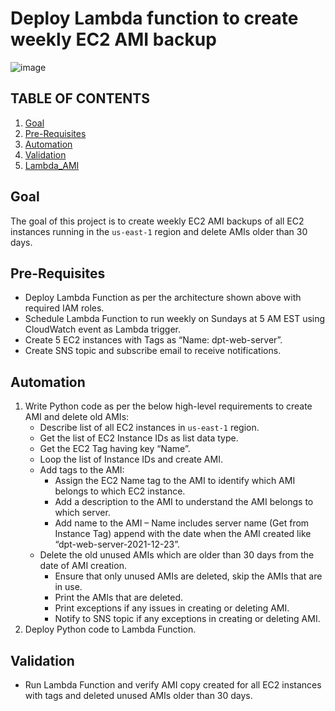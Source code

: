 # Deploy Lambda function to create weekly EC2 AMI backup

![image](https://github.com/assefadawit73/dawit-devops-proj/assets/66095194/94b2b8ce-add9-4e6a-bccc-5cacbd41c7f1)


## TABLE OF CONTENTS

1. [Goal](#goal)
2. [Pre-Requisites](#pre-requisites)
3. [Automation](#automation)
4. [Validation](#validation)
5. [Lambda_AMI](#lambda_ami)

## Goal
The goal of this project is to create weekly EC2 AMI backups of all EC2 instances running in the `us-east-1` region and delete AMIs older than 30 days.

## Pre-Requisites
- Deploy Lambda Function as per the architecture shown above with required IAM roles.
- Schedule Lambda Function to run weekly on Sundays at 5 AM EST using CloudWatch event as Lambda trigger.
- Create 5 EC2 instances with Tags as “Name: dpt-web-server”.
- Create SNS topic and subscribe email to receive notifications.

## Automation
1. Write Python code as per the below high-level requirements to create AMI and delete old AMIs:
   - Describe list of all EC2 instances in `us-east-1` region.
   - Get the list of EC2 Instance IDs as list data type.
   - Get the EC2 Tag having key “Name”.
   - Loop the list of Instance IDs and create AMI.
   - Add tags to the AMI:
     - Assign the EC2 Name tag to the AMI to identify which AMI belongs to which EC2 instance.
     - Add a description to the AMI to understand the AMI belongs to which server.
     - Add name to the AMI – Name includes server name (Get from Instance Tag) append with the date when the AMI created like “dpt-web-server-2021-12-23”.
   - Delete the old unused AMIs which are older than 30 days from the date of AMI creation.
     - Ensure that only unused AMIs are deleted, skip the AMIs that are in use.
     - Print the AMIs that are deleted.
     - Print exceptions if any issues in creating or deleting AMI.
     - Notify to SNS topic if any exceptions in creating or deleting AMI.
2. Deploy Python code to Lambda Function.

## Validation
- Run Lambda Function and verify AMI copy created for all EC2 instances with tags and deleted unused AMIs older than 30 days.

